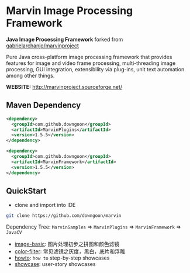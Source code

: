 # Marvin Image Processing Framework

**Java Image Processing Framework** forked from  [gabrielarchanjo/marvinproject](https://github.com/gabrielarchanjo/marvinproject)

Pure Java cross-platform image processing framework that provides features for image and video frame processing, multi-threading image processing, GUI integration, extensibility via plug-ins, unit text automation among other things.

**WEBSITE:**
http://marvinproject.sourceforge.net/

## Maven Dependency

``` xml
<dependency>
  <groupId>com.github.downgoon</groupId>
  <artifactId>MarvinPlugins</artifactId>
  <version>1.5.5</version>
</dependency>

<dependency>
  <groupId>com.github.downgoon</groupId>
  <artifactId>MarvinFramework</artifactId>
  <version>1.5.5</version>
</dependency>
```

## QuickStart

- clone and import into IDE

``` bash
git clone https://github.com/downgoon/marvin
```

Dependency Tree: ``MarvinSamples`` => ``MarvinPlugins`` => ``MarvinFramework`` => ``JavaCV``

- [image-basic](MarvinSamples/docs/image-basic.md): 图片处理初步之拼图和颜色滤镜
- [color-filter](MarvinSamples/docs/color-filter.md): 常见滤镜之灰度，黑白，底片和浮雕
- [howto](MarvinSamples/docs/howto.md): ``how to`` step-by-step showcases
- [showcase](MarvinSamples/docs/showcase.md): user-story showcases
